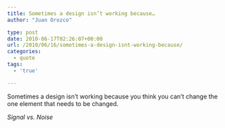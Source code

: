 ```yaml
---
title: Sometimes a design isn’t working because…
author: "Juan Orozco" 

type: post
date: 2010-06-17T02:26:07+00:00
url: /2010/06/16/sometimes-a-design-isnt-working-because/
categories:
  - quote
tags:
  - 'true'

---
```

Sometimes a design isn’t working because you think you can’t change the one element that needs to be changed.

<cite>Signal vs. Noise</cite>